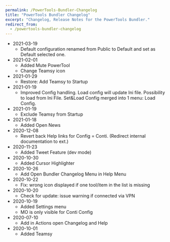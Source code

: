 ```yaml
---
permalink: /PowerTools-Bundler-Changelog
title: "PowerTools Bundler Changelog"
excerpt: "Changelog, Release Notes for the PowerTools Bundler."
redirect_from:
  - /powertools-bundler-changelog
---
```


* 2021-03-19
  - Default configuration renamed from Public to Default and set as Default selected one.
* 2021-02-01
  - Added Mute PowerTool
  - Change Teamsy icon
* 2021-01-29
	- Restore: Add Teamsy to Startup
* 2021-01-19
	- Improved Config handling. Load config will update Ini file. Possibility to load from Ini File. Set&Load Config merged into 1 menu: Load Config.
* 2021-01-19
	- Exclude Teamsy from Startup
* 2021-01-18
	- Added Open News
* 2020-12-08
  - Revert back Help links for Config = Conti. (Redirect internal documentation to ext.)
* 2020-11-23
  - Added Tweet Feature (dev mode)
* 2020-10-30
  - Added Cursor Highlighter
* 2020-10-26
  - Add Open Bundler Changelog Menu in Help Menu
* 2020-10-22
  - Fix: wrong icon displayed if one tool/item in the list is missing
* 2020-10-20
  - Check for update: issue warning if connected via VPN
* 2020-10-19
  - Added Settings menu
  - MO is only visible for Conti Config
* 2020-07-10
    * Add in Actions open Changelog and Help
* 2020-10-01
  - Added Teamsy
